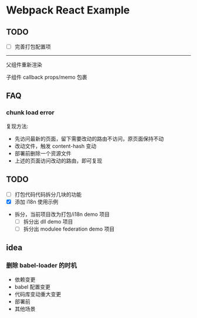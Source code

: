# Webpack React Example

## TODO

- [ ] 完善打包配置项

---

父组件重新渲染

子组件 callback props/memo 包裹

## FAQ

### chunk load error

复现方法:

- 先访问最新的页面，留下需要改动的路由不访问，原页面保持不动
- 改动文件，触发 content-hash 变动
- 部署前删除一个资源文件
- 上述的页面访问改动的路由，即可复现

## TODO

- [ ] 打包代码代码拆分几块的功能
- [x] 添加 i18n 使用示例
- 拆分，当前项目改为打包/i18n demo 项目
  - [ ] 拆分出 dll demo 项目
  - [ ] 拆分出 modulee federation demo 项目

## idea

### 删除 babel-loader 的时机

- 依赖变更
- babel 配置变更
- 代码库变动重大变更
- 部署前
- 其他场景
